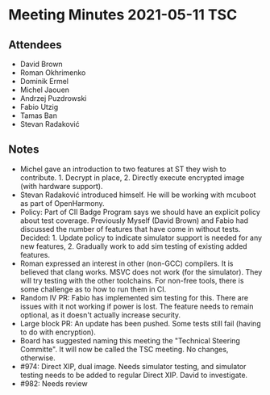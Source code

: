 # Meeting Minutes 2021-05-11 TSC

## Attendees

- David Brown
- Roman Okhrimenko
- Dominik Ermel
- Michel Jaouen
- Andrzej Puzdrowski
- Fabio Utzig
- Tamas Ban
- Stevan Radaković

## Notes

- Michel gave an introduction to two features at ST they wish to
  contribute.  1. Decrypt in place, 2. Directly execute encrypted
  image (with hardware support).
- Stevan Radaković introduced himself.  He will be working with
  mcuboot as part of OpenHarmony.
- Policy: Part of CII Badge Program says we should have an explicit
  policy about test coverage.  Previously Myself (David Brown) and
  Fabio had discussed the number of features that have come in without
  tests.  Decided: 1. Update policy to indicate simulator support is
  needed for any new features, 2. Gradually work to add sim testing of
  existing added features.
- Roman expressed an interest in other (non-GCC) compilers.  It is
  believed that clang works.  MSVC does not work (for the simulator).
  They will try testing with the other toolchains.  For non-free
  tools, there is some challenge as to how to run them in CI.
- Random IV PR: Fabio has implemented sim testing for this.  There are
  issues with it not working if power is lost.  The feature needs to
  remain optional, as it doesn't actually increase security.
- Large block PR: An update has been pushed.  Some tests still fail
  (having to do with encryption).
- Board has suggested naming this meeting the "Technical Steering
  Committe".  It will now be called the TSC meeting.  No changes,
  otherwise.
- #974: Direct XIP, dual image.  Needs simulator testing, and
  simulator testing needs to be added to regular Direct XIP.  David to
  investigate.
- #982: Needs review
